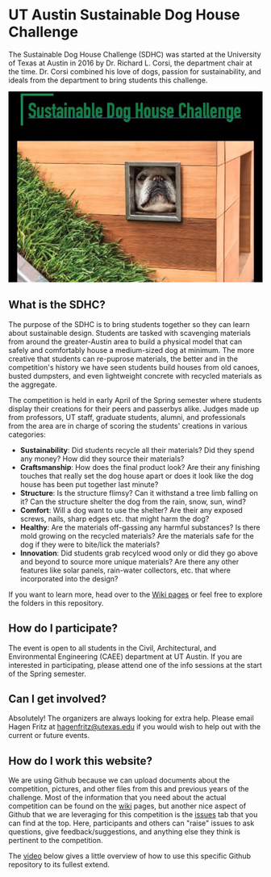 # UT Austin Sustainable Dog House Challenge
The Sustainable Dog House Challenge (SDHC) was started at the University of Texas at Austin in 2016 by Dr. Richard L. Corsi, the department chair at the time. Dr. Corsi combined his love of dogs, passion for sustainability, and ideals from the department to bring students this challenge.

[![SDHC Promo](https://github.com/intelligent-environments-lab/sustainable-dog-house-challenge/blob/main/2021/pictures/promo_thumbnail.jpg)](https://www.youtube.com/embed/qfngNVp9Ezk)

## What is the SDHC?
The purpose of the SDHC is to bring students together so they can learn about sustainable design. Students are tasked with scavenging materials from around the greater-Austin area to build a physical model that can safely and comfortably house a medium-sized dog at minimum. The more creative that students can re-puprose materials, the better and in the competition's history we have seen students build houses from old canoes, busted dumpsters, and even lightweight concrete with recycled materials as the aggregate. 

The competition is held in early April of the Spring semester where students display their creations for their peers and passerbys alike. Judges made up from professors, UT staff, graduate students, alumni, and professionals from the area are in charge of scoring the students' creations in various categories:

- **Sustainability**: Did students recycle all their materials? Did they spend any money? How did they source their materials?
- **Craftsmanship**: How does the final product look? Are their any finishing touches that really set the dog house apart or does it look like the dog house has been put together last minute?
- **Structure**: Is the structure flimsy? Can it withstand a tree limb falling on it? Can the structure shelter the dog from the rain, snow, sun, wind? 
- **Comfort**: Will a dog want to use the shelter? Are their any exposed screws, nails, sharp edges etc. that might harm the dog? 
- **Healthy**: Are the materials off-gassing any harmful substances? Is there mold growing on the recycled materials? Are the materials safe for the dog if they were to bite/lick the materials?
- **Innovation**: Did students grab recylced wood only or did they go above and beyond to source more unique materials? Are there any other features like solar panels, rain-water collectors, etc. that where incorporated into the design?

If you want to learn more, head over to the [Wiki pages](https://github.com/intelligent-environments-lab/sustainable-dog-house-challenge/wiki) or feel free to explore the folders in this repository. 

## How do I participate?
The event is open to all students in the Civil, Architectural, and Environmental Engineering (CAEE) department at UT Austin. If you are interested in participating, please attend one of the info sessions at the start of the Spring semester. 

## Can I get involved?
Absolutely! The organizers are always looking for extra help. Please email Hagen Fritz at hagenfritz@utexas.edu if you would wish to help out with the current or future events.

## How do I work this website?
We are using Github because we can upload documents about the competition, pictures, and other files from this and previous years of the challenge. Most of the information that you need about the actual competition can be found on the [wiki](https://github.com/intelligent-environments-lab/sustainable-dog-house-challenge/wiki) pages, but another nice aspect of Github that we are leveraging for this competition is the [issues](https://github.com/intelligent-environments-lab/sustainable-dog-house-challenge/issues) tab that you can find at the top. Here, participants and others can "raise" issues to ask questions, give feedback/suggestions, and anything else they think is pertinent to the competition.

The [video]() below gives a little overview of how to use this specific Github repository to its fullest extend.
